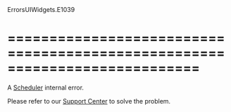 <!--id-->ErrorsUIWidgets.E1039<!--/id-->
===========================================================================
===========================================================================

<!--shortDescription-->
A [Scheduler](/Documentation/ApiReference/UI_Widgets/dxScheduler/) internal error.
<!--/shortDescription-->

<!--fullDescription-->
Please refer to our [Support Center](https://www.devexpress.com/Support/Center/) to solve the problem.
<!--/fullDescription-->